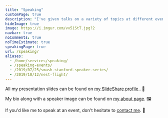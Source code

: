 ```yaml
---
title: "Speaking"
customPage: true
description: "I've given talks on a variety of topics at different events. 💬️"
hideImage: true
image: https://i.imgur.com/vv51StT.jpg?2
navbar: true
noComments: true
noTimeEstimate: true
speakingPage: true
url: /speaking/
aliases:
  - /home/services/speaking/
  - /speaking-events/
  - /2019/07/25/smash-stanford-speaker-series/
  - /2019/10/12/nest-flight/
---
```


All my presentation slides can be found on <a href="https://www.slideshare.net/fvcproductions" target="_blank" rel="noopener">my SlideShare profile <i class="fab fa-slideshare"></i></a>. 📎

My bio along with a speaker image can be found on [my about page](/about/#bio). 🖼️

If you'd like me to speak at an event, don't hesitate to [contact me](/contact). 📨
